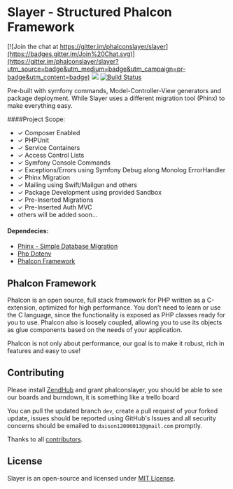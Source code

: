 Slayer - Structured Phalcon Framework
=====================================

[![Join the chat at https://gitter.im/phalconslayer/slayer](https://badges.gitter.im/Join%20Chat.svg)](https://gitter.im/phalconslayer/slayer?utm_source=badge&utm_medium=badge&utm_campaign=pr-badge&utm_content=badge)
<img src="http://phalconist.com/phalconslayer/slayer/default.svg"> [![Build Status](https://travis-ci.org/phalconslayer/slayer.svg?branch=master)](https://travis-ci.org/phalconslayer/slayer)

Pre-built with symfony commands, Model-Controller-View generators and package deployment. While Slayer uses a different migration tool (Phinx) to make everything easy.

####Project Scope:
<ul>
    <li>&#10003; Composer Enabled</li>
    <li>&#10003; PHPUnit</li>
    <li>&#10003; Service Containers</li>
    <li>&#10003; Access Control Lists</li>
    <li>&#10003; Symfony Console Commands</li>
    <li>&#10003; Exceptions/Errors using Symfony Debug along Monolog ErrorHandler</li>
    <li>&#10003; Phinx Migration</li>
    <li>&#10003; Mailing using Swift/Mailgun and others</li>
    <li>&#10003; Package Development using provided Sandbox</li>
    <li>&#10003; Pre-Inserted Migrations</li>
    <li>&#10003; Pre-Inserted Auth MVC</li>
    <li>others will be added soon...</li>
</ul>

#### Dependecies:<br>

<ul>
  <li><a target="_blank" href="https://github.com/robmorgan/phinx">Phinx - Simple Database Migration</a></li>
  <li><a target="_blank" href="https://github.com/vlucas/phpdotenv">Php Dotenv</a></li>
  <li><a target="_blank" href="https://phalconphp.com/">Phalcon Framework</a></li>
</ul>

## Phalcon Framework

Phalcon is an open source, full stack framework for PHP written as a C-extension, optimized for high performance. You don’t need to learn or use the C language, since the functionality is exposed as PHP classes ready for you to use. Phalcon also is loosely coupled, allowing you to use its objects as glue components based on the needs of your application.

Phalcon is not only about performance, our goal is to make it robust, rich in features and easy to use!

## Contributing

Please install [ZendHub](https://www.zenhub.io/) and grant phalconslayer, you should be able to see our boards and burndown, it is something like a trello board

You can pull the updated branch ``dev``, create a pull request of your forked update, issues should be reported using GitHub's Issues and all security concerns should be emailed to ``daison12006013@gmail.com`` promptly.

Thanks to all [contributors](https://github.com/phalconslayer/slayer/graphs/contributors).

## License

Slayer is an open-source and licensed under [MIT License](http://opensource.org/licenses/MIT).
